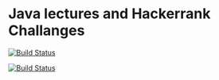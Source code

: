 # Java lectures and Hackerrank Challanges

[![Build Status](https://www.hackerrank.com/wp-content/uploads/2018/08/hackerrank_logo.png)](https://www.hackerrank.com/profile/furkantokgz)

[![Build Status](https://static.licdn.com/aero-v1/sc/h/aahlc8ivbnmk0t3eyz8as5gvr)](https://www.linkedin.com/in/furkan-tokgoz/)


